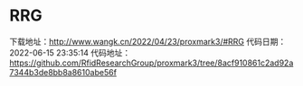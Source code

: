 # RRG
下载地址：http://www.wangk.cn/2022/04/23/proxmark3/#RRG
代码日期：2022-06-15 23:35:14
代码地址：https://github.com/RfidResearchGroup/proxmark3/tree/8acf910861c2ad92a7344b3de8bb8a8610abe56f
